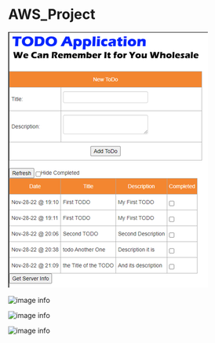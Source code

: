# AWS_Project

![The TODO Application is Live](https://github.com/JRyanEv/AWS_Project/blob/main/Working%20Application.PNG)

![image info](./pictures/image.png)


![image info](./pictures/image.png)


![image info](./pictures/image.png)
